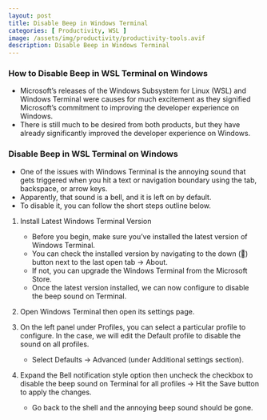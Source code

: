 ```yaml
---
layout: post
title: Disable Beep in Windows Terminal
categories: [ Productivity, WSL ]
image: /assets/img/productivity/productivity-tools.avif
description: Disable Beep in Windows Terminal
---
```


### How to Disable Beep in WSL Terminal on Windows

- Microsoft’s releases of the Windows Subsystem for Linux (WSL) and Windows Terminal were causes for much excitement as they signified Microsoft’s commitment to improving the developer experience on Windows.
- There is still much to be desired from both products, but they have already significantly improved the developer experience on Windows.

### Disable Beep in WSL Terminal on Windows

- One of the issues with Windows Terminal is the annoying sound that gets triggered when you hit a text or navigation boundary using the tab, backspace, or arrow keys.
- Apparently, that sound is a bell, and it is left on by default.
- To disable it, you can follow the short steps outline below.

1. Install Latest Windows Terminal Version
    - Before you begin, make sure you’ve installed the latest version of Windows Terminal.
    - You can check the installed version by navigating to the down (🔽) button next to the last open tab → About.
    - If not, you can upgrade the Windows Terminal from the Microsoft Store.
    - Once the latest version installed, we can now configure to disable the beep sound on Terminal.

2. Open Windows Terminal then open its settings page.

3. On the left panel under Profiles, you can select a particular profile to configure. In the case, we will edit the Default profile to disable the sound on all profiles.
    - Select Defaults → Advanced (under Additional settings section).

4. Expand the Bell notification style option then uncheck the checkbox to disable the beep sound on Terminal for all profiles → Hit the Save button to apply the changes.
    - Go back to the shell and the annoying beep sound should be gone.
